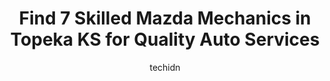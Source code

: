 ---
layout: ampstory
image: https://images.unsplash.com/photo-1627404958332-cd698bcce36c?ixlib=rb-4.0.3&ixid=MnwxMjA3fDB8MHxwaG90by1wYWdlfHx8fGVufDB8fHx8&auto=format&fit=crop&w=640&h=853&q=80
author: techidn
featured: false
description: Entrust your vehicle to the 7 best Mazda Mechanic in Topeka KS, USA and experience the difference they can make. With their extensive knowledge, state-of-the-art facilities, and commitment t
title: Find 7 Skilled Mazda Mechanics in Topeka KS for Quality Auto Services
cover:
   title: Find 7 Skilled Mazda Mechanics in Topeka KS for Quality Auto Services
   subtitle: Rickpate
   background: https://images.unsplash.com/photo-1627404958332-cd698bcce36c?ixlib=rb-4.0.3&ixid=MnwxMjA3fDB8MHxwaG90by1wYWdlfHx8fGVufDB8fHx8&auto=format&fit=crop&w=640&h=853&q=80

pages: 
 - layout: thirds
   top: <h1>#1 Crossroads Automotive</h1>
   bottom: "<p>I was able to get my vehicle in quickly.  The staff is friendly and helpful. We live out of town so it was good to find such a great place in Topeka. My car was looked th</p>"
   background: https://www.knot35.com/toplist/wp-content/uploads/2023/06/best-mazda-mechanic-1-in-topeka-ks-1685834774.jpeg
   backgroundblur: true
 - layout: thirds
   top: <h1>#2 Shorey Automotive</h1>
   bottom: "<p>1432 NW Eugene St, Topeka, KS 66608, United States</p>"
   background: https://www.knot35.com/toplist/wp-content/uploads/2023/06/best-mazda-mechanic-2-in-topeka-ks-1685834774.jpeg
   cta:
      link: https://www.knot35.com/toplist/find-7-skilled-mazda-mechanics-in-topeka-ks-for-quality-auto-services/
      text: Find 7 Skilled Mazda Mechanics in Topeka KS for Quality Auto Services
 - layout: thirds
   top: <h1>#3 Padron Automotive, LLC</h1>
   bottom: "<p>1201 SW 6th Ave, Topeka, KS 66606, United States</p>"
   background: https://www.knot35.com/toplist/wp-content/uploads/2023/06/best-mazda-mechanic-3-in-topeka-ks-1685834775.jpeg
   cta:
      link: https://www.knot35.com/toplist/find-7-skilled-mazda-mechanics-in-topeka-ks-for-quality-auto-services/
      text: Find 7 Skilled Mazda Mechanics in Topeka KS for Quality Auto Services
 - layout: thirds
   top: <h1>#4 Noller Mazda</h1>
   bottom: "<p>2946 S Kansas Ave Suite B, Topeka, KS 66611, United States</p>"
   background: https://images.unsplash.com/photo-1518640467707-6811f4a6ab73?ixlib=rb-4.0.3&ixid=MnwxMjA3fDB8MHxwaG90by1wYWdlfHx8fGVufDB8fHx8&auto=format&fit=crop&w=640&h=853&q=80
   cta:
      link: https://www.knot35.com/toplist/find-7-skilled-mazda-mechanics-in-topeka-ks-for-quality-auto-services/
      text: Find 7 Skilled Mazda Mechanics in Topeka KS for Quality Auto Services
 - layout: thirds
   top: <h1>#5 California Auto Service</h1>
   bottom: "<p>2740 SE California Ave, Topeka, KS 66605, United States</p>"
   background: https://images.unsplash.com/photo-1614648718611-0635f29016cb?ixlib=rb-4.0.3&ixid=MnwxMjA3fDB8MHxwaG90by1wYWdlfHx8fGVufDB8fHx8&auto=format&fit=crop&w=640&h=853&q=80
   cta:
      link: https://www.knot35.com/toplist/find-7-skilled-mazda-mechanics-in-topeka-ks-for-quality-auto-services/
      text: Find 7 Skilled Mazda Mechanics in Topeka KS for Quality Auto Services
 - layout: thirds
   top: <h1>#6 Automotion By Manis Inc</h1>
   bottom: "<p>1835 S Kansas Ave, Topeka, KS 66612, United States</p>"
   background: https://images.unsplash.com/photo-1541356665065-22676f35dd40?ixlib=rb-4.0.3&ixid=MnwxMjA3fDB8MHxwaG90by1wYWdlfHx8fGVufDB8fHx8&auto=format&fit=crop&w=640&h=853&q=80
   cta:
      link: https://www.knot35.com/toplist/find-7-skilled-mazda-mechanics-in-topeka-ks-for-quality-auto-services/
      text: Find 7 Skilled Mazda Mechanics in Topeka KS for Quality Auto Services
 - layout: thirds
   top: <h1>#7 Performance Auto Care of Topeka, Inc</h1>
   bottom: "<p>5723 SW 21st St, Topeka, KS 66604, United States</p>"
   background: https://images.unsplash.com/photo-1557672172-298e090bd0f1?ixlib=rb-4.0.3&ixid=MnwxMjA3fDB8MHxwaG90by1wYWdlfHx8fGVufDB8fHx8&auto=format&fit=crop&w=640&h=853&q=80
   cta:
      link: https://www.knot35.com/toplist/find-7-skilled-mazda-mechanics-in-topeka-ks-for-quality-auto-services/
      text: Find 7 Skilled Mazda Mechanics in Topeka KS for Quality Auto Services
 - layout: thirds
   middle: Continue reading...
   background: https://images.unsplash.com/photo-1561679660-d00ee1e0dc8e?ixlib=rb-4.0.3&ixid=MnwxMjA3fDB8MHxwaG90by1wYWdlfHx8fGVufDB8fHx8&auto=format&fit=crop&w=640&h=853&q=80
   cta:
      link: https://www.knot35.com/toplist/find-7-skilled-mazda-mechanics-in-topeka-ks-for-quality-auto-services/
      text: Find 7 Skilled Mazda Mechanics in Topeka KS for Quality Auto Services
      
---